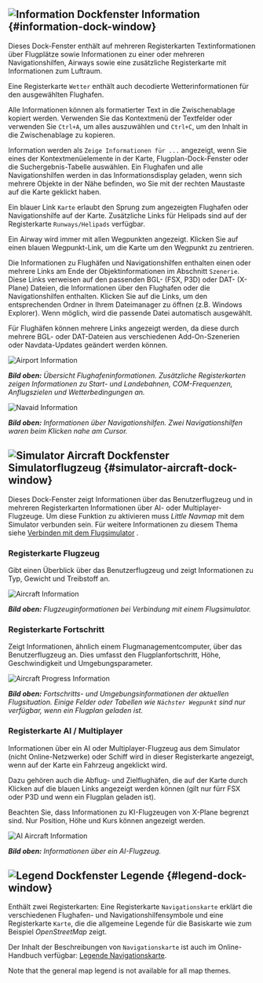 ## ![Information](../images/icons/infodock.png "Information") Dockfenster Information {#information-dock-window}

Dieses Dock-Fenster enthält auf mehreren Registerkarten Textinformationen über Flugplätze sowie Informationen zu einer oder mehreren Navigationshilfen, Airways sowie eine zusätzliche Registerkarte mit Informationen zum Luftraum.

Eine Registerkarte `Wetter` enthält auch decodierte Wetterinformationen für den ausgewählten Flughafen.

Alle Informationen können als formatierter Text in die Zwischenablage kopiert werden. Verwenden Sie das Kontextmenü der Textfelder oder verwenden Sie `Ctrl+A`, um alles auszuwählen und `Ctrl+C`, um den Inhalt in die Zwischenablage zu kopieren.

Information werden als  `Zeige Informationen für ...` angezeigt, wenn Sie eines der Kontextmenüelemente in der Karte, Flugplan-Dock-Fenster oder die Suchergebnis-Tabelle auswählen.
Ein Flughafen und alle Navigationshilfen werden in das Informationsdisplay geladen, wenn sich mehrere Objekte in der Nähe befinden, wo Sie mit der rechten Maustaste auf die Karte geklickt haben.

Ein blauer Link `Karte` erlaubt den Sprung zum angezeigten Flughafen oder Navigationshilfe auf der Karte.
Zusätzliche Links für Helipads sind auf der Registerkarte `Runways/Helipads` verfügbar.

Ein Airway wird immer mit allen Wegpunkten angezeigt. Klicken Sie auf einen blauen Wegpunkt-Link, um die Karte um den Wegpunkt zu zentrieren.

Die Informationen zu Flughäfen und Navigationshilfen enthalten einen oder mehrere Links am Ende der Objektinformationen im Abschnitt `Szenerie`. Diese Links verweisen auf den passenden BGL- (FSX, P3D) oder DAT- (X-Plane) Dateien, die Informationen über den Flughafen oder die Navigationshilfen enthalten. Klicken Sie auf die Links, um den entsprechenden Ordner in Ihrem Dateimanager zu öffnen \(z.B. Windows Explorer\). Wenn möglich, wird die passende Datei automatisch ausgewählt.

Für Flughäfen können mehrere Links angezeigt werden, da diese durch mehrere BGL- oder DAT-Dateien aus verschiedenen Add-On-Szenerien oder Navdata-Updates geändert werden können.

![Airport Information](../images/infoairport.jpg "Airport Information")

_**Bild oben:** Übersicht Flughafeninformationen. Zusätzliche Registerkarten zeigen Informationen zu Start- und Landebahnen, COM-Frequenzen, Anflugszielen und Wetterbedingungen an._

![Navaid Information](../images/infonavaid.jpg "Navaid Information")

_**Bild oben:** Informationen über Navigationshilfen. Zwei Navigationshilfen waren beim Klicken nahe am Cursor._

## ![Simulator Aircraft](../images/icons/aircraftdock.png "Simulator Aircraft") Dockfenster Simulatorflugzeug {#simulator-aircraft-dock-window}

Dieses Dock-Fenster zeigt Informationen über das Benutzerflugzeug und in mehreren Registerkarten Informationen über AI- oder Multiplayer-Flugzeuge. Um diese Funktion zu aktivieren muss _Little Navmap_ mit dem Simulator verbunden sein.
Für weitere Informationen zu diesem Thema siehe [Verbinden mit dem Flugsimulator](CONNECT.md#connecting-to-a-flight-simulator) .

### Registerkarte Flugzeug

Gibt einen Überblick über das Benutzerflugzeug und zeigt Informationen zu Typ, Gewicht und Treibstoff an.

![Aircraft Information](../images/infoac.jpg "Aircraft Information")

_**Bild oben:** Flugzeuginformationen bei Verbindung mit einem Flugsimulator._

### Registerkarte Fortschritt

Zeigt Informationen, ähnlich einem Flugmanagementcomputer, über das Benutzerflugzeug an. Dies umfasst den Flugplanfortschritt, Höhe, Geschwindigkeit und Umgebungsparameter.

![Aircraft Progress Information](../images/infoacprogress.jpg "Aircraft Progress's Information")

_**Bild oben:** Fortschritts- und Umgebungsinformationen der aktuellen Flugsituation. Einige Felder oder Tabellen wie _`Nächster Wegpunkt`_ sind nur verfügbar, wenn ein Flugplan geladen ist._

### Registerkarte AI / Multiplayer

Informationen über ein AI oder Multiplayer-Flugzeug aus dem Simulator \(nicht Online-Netzwerke\) oder Schiff wird in dieser Registerkarte angezeigt, wenn auf der Karte ein Fahrzeug angeklickt wird.

Dazu gehören auch die Abflug- und Zielflughäfen, die auf der Karte durch Klicken auf die blauen Links angezeigt werden können \(gilt nur fürr FSX oder P3D und wenn ein Flugplan geladen ist\).

Beachten Sie, dass Informationen zu KI-Flugzeugen von X-Plane begrenzt sind. Nur Position, Höhe und Kurs können angezeigt werden.

![AI Aircraft Information](../images/infoacai.jpg "AI Aircraft Information")

_**Bild oben:** Informationen über ein AI-Flugzeug._

## ![Legend](../images/icons/legenddock.png "Legend") Dockfenster Legende  {#legend-dock-window}

Enthält zwei Registerkarten: Eine Registerkarte  `Navigationskarte` erklärt die verschiedenen Flughafen- und Navigationshilfensymbole und eine Registerkarte `Karte`, die die allgemeine Legende für die Basiskarte wie zum Beispiel  _OpenStreetMap_ zeigt.

Der Inhalt der Beschreibungen von `Navigationskarte` ist auch im Online-Handbuch verfügbar: [Legende Navigationskarte](LEGEND.md).

Note that the general map legend is not available for all map themes.

